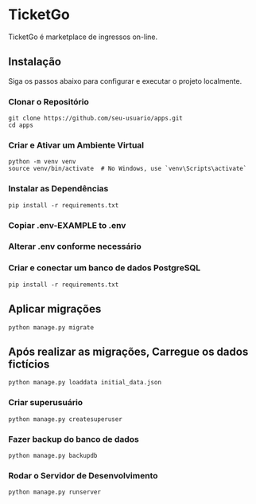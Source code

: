 # TicketGo

TicketGo é marketplace de ingressos on-line.

## Instalação

Siga os passos abaixo para configurar e executar o projeto localmente.

### Clonar o Repositório

```
git clone https://github.com/seu-usuario/apps.git
cd apps
```

### Criar e Ativar um Ambiente Virtual

```
python -m venv venv
source venv/bin/activate  # No Windows, use `venv\Scripts\activate`
```

### Instalar as Dependências

```
pip install -r requirements.txt
```

### Copiar .env-EXAMPLE to .env

### Alterar .env conforme necessário

### Criar e conectar um banco de dados PostgreSQL

```
pip install -r requirements.txt
```

## Aplicar migrações

```
python manage.py migrate
```

## Após realizar as migrações, Carregue os dados fictícios

```
python manage.py loaddata initial_data.json
```

### Criar superusuário

```
python manage.py createsuperuser
```

### Fazer backup do banco de dados

```
python manage.py backupdb
```

### Rodar o Servidor de Desenvolvimento

```
python manage.py runserver
```
